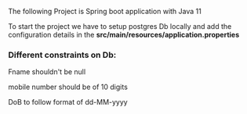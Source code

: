 The following Project is Spring boot application with Java 11

To start the project we have to setup postgres Db locally and add the configuration details in the **src/main/resources/application.properties**

### Different constraints on Db:

Fname shouldn't be null

mobile number should be of 10 digits

DoB to follow format of dd-MM-yyyy
